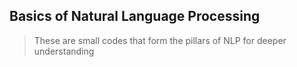 ## Basics of Natural Language Processing
> These are small codes that form the pillars of NLP for deeper understanding